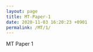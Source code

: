 ```yaml
---
layout: page 
title: MT-Paper-1
date: 2020-11-03 16:20:23 +0901 
permalink: /MT/1/
---
```


MT Paper 1